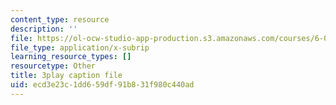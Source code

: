 ```yaml
---
content_type: resource
description: ''
file: https://ol-ocw-studio-app-production.s3.amazonaws.com/courses/6-01sc-introduction-to-electrical-engineering-and-computer-science-i-spring-2011/ecd3e23c1dd659df91b831f980c440ad_cQntMUMQyRw.vtt
file_type: application/x-subrip
learning_resource_types: []
resourcetype: Other
title: 3play caption file
uid: ecd3e23c-1dd6-59df-91b8-31f980c440ad
---
```

